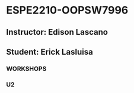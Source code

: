 # ESPE2210-OOPSW7996
## Instructor: Edison Lascano
## Student: Erick Lasluisa
### WORKSHOPS 
### U2
